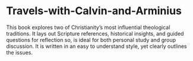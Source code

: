 # Travels-with-Calvin-and-Arminius
This book explores two of Christianity’s most influential theological traditions. It lays out Scripture references, historical insights, and guided questions for reflection so, is ideal for both personal study and group discussion. It is written in an easy to understand style, yet clearly outlines the issues.
